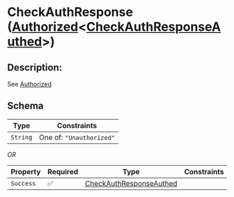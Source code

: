 # CheckAuthResponse ([Authorized](../../../auth/Authorized.md)\<[CheckAuthResponseAuthed](../../../routes/auth/check_auth/CheckAuthResponseAuthed.md)\>)

## Description:
See [Authorized](../../../auth/Authorized.md)

## Schema

| Type | Constraints |
| --- | --- |
| `String` | One of: `"Unauthorized"` |

*OR*

| Property | Required | Type | Constraints |
| --- | --- | --- | --- |
| `Success` | ✅ | [CheckAuthResponseAuthed](../../../routes/auth/check_auth/CheckAuthResponseAuthed.md) |     | 


